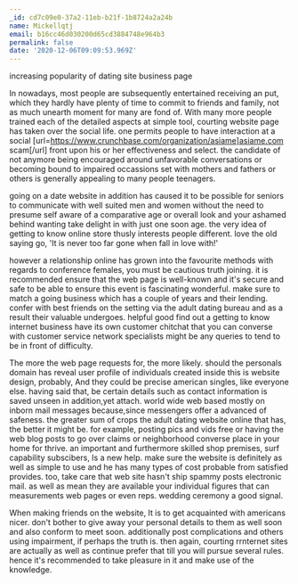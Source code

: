 ```yaml
---
_id: cd7c09e0-37a2-11eb-b21f-1b8724a2a24b
name: Mickellqtj
email: b16cc46d030200d65cd3884748e964b3
permalink: false
date: '2020-12-06T09:09:53.969Z'
---
```

increasing popularity of dating site business page

In nowadays, most people are subsequently entertained receiving an put, which they hardly have plenty of time to commit to friends and family, not as much unearth moment for many are fond of. With many more people trained each of the detailed aspects at simple tool, courting website page has taken over the social life. one permits people to have interaction at a social [url=https://www.crunchbase.com/organization/asiame]asiame.com scam[/url] front upon his or her effectiveness and select. the candidate of not anymore being encouraged around unfavorable conversations or becoming bound to impaired occassions set with mothers and fathers or others is generally appealing to many people teenagers.

going on a date website in addition has caused it to be possible for seniors to communicate with well suited men and women without the need to presume self aware of a comparative age or overall look and your ashamed behind wanting take delight in with just one soon age. the very idea of getting to know online store thusly interests people different. love the old saying go, 'It is never too far gone when fall in love with!'

however a relationship online has grown into the favourite methods with regards to conference females, you must be cautious truth joining. it is recommended ensure that the web page is well-known and it's secure and safe to be able to ensure this event is fascinating wonderful. make sure to match a going business which has a couple of years and their lending. confer with best friends on the setting via the adult dating bureau and as a result their valuable undergoes. helpful good find out a getting to know internet business have its own customer chitchat that you can converse with customer service network specialists might be any queries to tend to be in front of difficulty.

The more the web page requests for, the more likely. should the personals domain has reveal user profile of individuals created inside this is website design, probably, And they could be precise american singles, like everyone else. having said that, be certain details such as contact information is saved unseen in addition,yet attach. world wide web based mostly on inborn mail messages because,since messengers offer a advanced of safeness. the greater sum of crops the adult dating website online that has, the better it might be. for example, posting pics and vids free or having the web blog posts to go over claims or neighborhood converse place in your home for thrive. an important and furthermore skilled shop premises, surf capability subscibers, Is a new help. make sure the website is definitely as well as simple to use and he has many types of cost probable from satisfied provides. too, take care that web site hasn't ship spammy posts electronic mail. as well as mean they are available your individual figures that can measurements web pages or even reps. wedding ceremony a good signal.

When making friends on the website, It is to get acquainted with americans nicer. don't bother to give away your personal details to them as well soon and also conform to meet soon. additionally post complications and others using impairment, if perhaps the truth is. then again, courting rrnternet sites are actually as well as continue prefer that till you will pursue several rules. hence it's recommended to take pleasure in it and make use of the knowledge.
